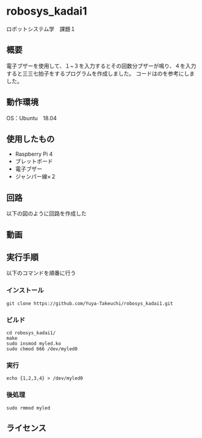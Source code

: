 # robosys_kadai1
ロボットシステム学　課題１
## 概要
電子ブザーを使用して、１~３を入力するとその回数分ブザーが鳴り、４を入力すると三三七拍子をするプログラムを作成しました。
コードはのを参考にしました。

## 動作環境
OS：Ubuntu　18.04

## 使用したもの
- Raspberry Pi 4
- ブレットボード
- 電子ブザー
- ジャンパー線×２

## 回路
以下の図のように回路を作成した

## 動画


## 実行手順
以下のコマンドを順番に行う
### インストール
```
git clone https://github.com/Yuya-Takeuchi/robosys_kadai1.git
```
### ビルド
```
cd robosys_kadai1/
make
sudo insmod myled.ko
sudo chmod 666 /dev/myled0
```
### 実行
```
echo {1,2,3,4} > /dev/myled0
```
### 後処理
```
sudo rmmod myled
```


## ライセンス
